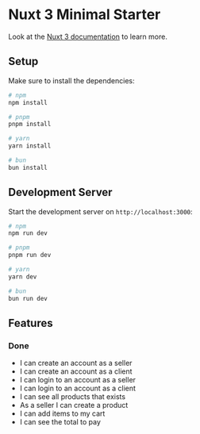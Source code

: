 # Nuxt 3 Minimal Starter

Look at the [Nuxt 3 documentation](https://nuxt.com/docs/getting-started/introduction) to learn more.

## Setup

Make sure to install the dependencies:

```bash
# npm
npm install

# pnpm
pnpm install

# yarn
yarn install

# bun
bun install
```

## Development Server

Start the development server on `http://localhost:3000`:

```bash
# npm
npm run dev

# pnpm
pnpm run dev

# yarn
yarn dev

# bun
bun run dev
```

## Features

### Done

- I can create an account as a seller
- I can create an account as a client
- I can login to an account as a seller
- I can login to an account as a client
- I can see all products that exists
- As a seller I can create a product
- I can add items to my cart
- I can see the total to pay
